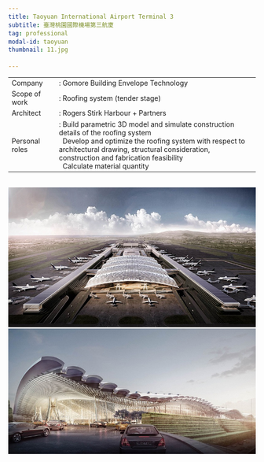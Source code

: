 ```yaml
---
title: Taoyuan International Airport Terminal 3
subtitle: 臺灣桃園國際機場第三航廈
tag: professional
modal-id: taoyuan
thumbnail: 11.jpg

---
```

<table>
    <tbody>
        <tr>
            <td>
                Company&nbsp;&nbsp;&nbsp;
            </td>
            <td>
                : Gomore Building Envelope Technology
            </td>
        </tr>
        <tr>
            <td>
                Scope of work
            </td>
            <td>
                : Roofing system (tender stage)
            </td>
        </tr>
        <tr>
            <td>
                Architect
            </td>
            <td>
                : Rogers Stirk Harbour + Partners
            </td>
        </tr>
        <tr>
            <td>
                Personal roles
            </td>
            <td>
                : Build parametric 3D model and simulate construction details of the roofing system <br>
                &nbsp;&nbsp;Develop and optimize the roofing system with respect to architectural drawing, structural consideration, construction and fabrication feasibility <br>
                &nbsp;&nbsp;Calculate material quantity
            </td>
        </tr>
    </tbody>
</table>
<br>

<img src="images/portfolio/11/11A.jpg" class="img-responsive img-centered" alt="T3">
<img src="images/portfolio/11/11B.jpg" class="img-responsive img-centered" alt="T3">
